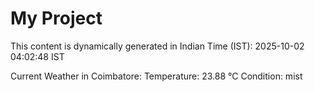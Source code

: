 # My Project

This content is dynamically generated in Indian Time (IST): 2025-10-02 04:02:48 IST


Current Weather in Coimbatore:
Temperature: 23.88 °C
Condition: mist
